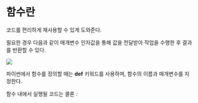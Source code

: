 # 함수란
코드를 편리하게 재사용할 수 있게 도와준다.

필요한 경우 다음과 같이 매개변수 인자값을 통해 값을 전달받아 작업을 수행한 후 결과를 반환할 수 있다.


![](https://i.imgur.com/jnNPq1F.png)

파이썬에서 함수를 정의할 때는 **def** 키워드를 사용하며, 함수의 이름과 매개변수를 지정한다.

함수 내에서 실행될 코드는 콜론 *:* 